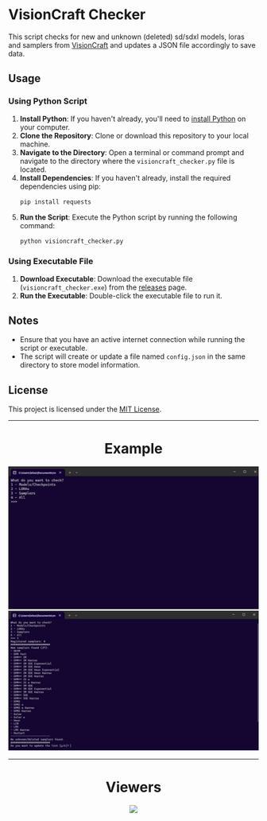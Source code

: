 # VisionCraft Checker

This script checks for new and unknown (deleted) sd/sdxl models, loras and samplers from [VisionCraft](https://t.me/visioncraft_channel) and updates a JSON file accordingly to save data.

## Usage

### Using Python Script

1. **Install Python**: If you haven't already, you'll need to [install Python](https://www.python.org/downloads/) on your computer.
2. **Clone the Repository**: Clone or download this repository to your local machine.
3. **Navigate to the Directory**: Open a terminal or command prompt and navigate to the directory where the `visioncraft_checker.py` file is located.
4. **Install Dependencies**: If you haven't already, install the required dependencies using pip:
    ```bash
    pip install requests
    ```
5. **Run the Script**: Execute the Python script by running the following command:
    ```bash
    python visioncraft_checker.py
    ```

### Using Executable File

1. **Download Executable**: Download the executable file (`visioncraft_checker.exe`) from the [releases](https://github.com/popcord/VisionCraft-Models-Checker/releases/) page.
2. **Run the Executable**: Double-click the executable file to run it.

## Notes

- Ensure that you have an active internet connection while running the script or executable.
- The script will create or update a file named `config.json` in the same directory to store model information.

## License

This project is licensed under the [MIT License](LICENSE).

---
<div align="center">
  <h1>Example</h1>
  <img src="https://raw.githubusercontent.com/popcord/VisionCraft-Checker/main/image/screen1.png" />
  <img src="https://raw.githubusercontent.com/popcord/VisionCraft-Checker/main/image/screen2.png" />
</div>

---
<div align="center">
  <h1>Viewers</h1>
  <img src="https://profile-counter.glitch.me/VisionCraft-Checker/count.svg" />
</div>
